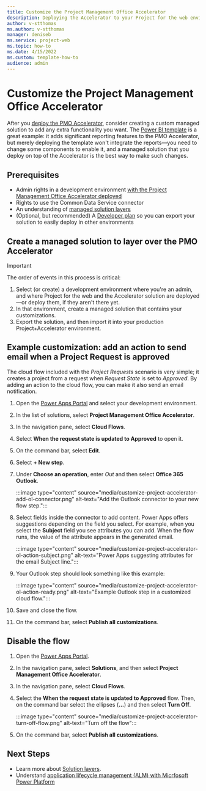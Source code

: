 ```yaml
---
title: Customize the Project Management Office Accelerator
description: Deploying the Accelerator to your Project for the web environment adds improved project management scenarios such as Project Requests, Changes, and Status.   
author: v-stthomas
ms.author: v-stthomas
manager: deniseb
ms.service: project-web
ms.topic: how-to
ms.date: 4/15/2022
ms.custom: template-how-to
audience: admin
---
```


# Customize the Project Management Office Accelerator

After you [deploy the PMO Accelerator](deploy-project-for-web-accelerator-power-bi-template.md), consider creating a custom managed solution to add any extra functionality you want. The [Power BI template](deploy-power-bi-template-project-for-web-accelerator.md) is a great example: it adds significant reporting features to the PMO Accelerator, but merely deploying the template won't integrate the reports&mdash;you need to change some components to enable it, and a managed solution that you deploy on top of the Accelerator is the best way to make such changes.

## Prerequisites

- Admin rights in a development environment [with the Project Management Office Accelerator deployed](deploy-project-for-web-accelerator-power-bi-template.md)
- Rights to use the Common Data Service connector
- An understanding of [managed solution layers](/power-platform/alm/solution-layers-alm#layering-within-a-managed-solution)
- (Optional, but recommended) A [Developer plan](/power-apps/maker/developer-plan) so you can export your solution to easily deploy in other environments

## Create a managed solution to layer over the PMO Accelerator

> [!IMPORTANT]
> The order of events in this process is critical:
>
>  1. Select (or create) a development environment where you're an admin, and where Project for the web and the Accelerator solution are deployed&mdash;or deploy them, if they aren't there yet.
>  1. In that environment, create a managed solution that contains your customizations.
>  1. Export the solution, and then import it into your production Project+Accelerator environment.

## Example customization: add an action to send email when a Project Request is approved

The cloud flow included with the *Project Requests* scenario is very simple; it creates a project from a request when *Request State* is set to *Approved*. By adding an action to the cloud flow, you can make it also send an email notification.

1. Open the [Power Apps Portal](https://make.powerapps.com) and select your development environment.
1. In the list of solutions, select **Project Management Office Accelerator**.
1. In the navigation pane, select **Cloud Flows**.
1. Select **When the request state is updated to Approved** to open it.
1. On the command bar, select **Edit**.
1. Select **+ New step**.
1. Under **Choose an operation**, enter *Out* and then select **Office 365 Outlook**.

    :::image type="content" source="media/customize-project-accelerator-add-ol-connector.png" alt-text="Add the Outlook connector to your new flow step.":::

1. Select fields inside the connector to add content. Power Apps offers suggestions depending on the field you select. For example, when you select the **Subject** field you see attributes you can add. When the flow runs, the value of the attribute appears in the generated email.

    :::image type="content" source="media/customize-project-accelerator-ol-action-subject.png" alt-text="Power Apps suggesting attributes for the email Subject line.":::

1. Your Outlook step should look something like this example:

    :::image type="content" source="media/customize-project-accelerator-ol-action-ready.png" alt-text="Example Outlook step in a customized cloud flow.":::

1. Save and close the flow.
1. On the command bar, select **Publish all customizations**.

## Disable the flow

1. Open the [Power Apps Portal](https://make.powerapps.com).
1. In the navigation pane, select **Solutions**, and then select **Project Management Office Accelerator**.
1. In the navigation pane, select **Cloud Flows**.
1. Select the **When the request state is updated to Approved** flow. Then, on the command bar select the ellipses (**...**) and then select **Turn Off**.

    :::image type="content" source="media/customize-project-accelerator-turn-off-flow.png" alt-text="Turn off the flow":::

1. On the command bar, select **Publish all customizations**.

## Next Steps

- Learn more about [Solution layers](/power-apps/maker/data-platform/solution-layers).
- Understand [application lifecycle management (ALM) with Micrfosoft Power Platform](/power-platform/alm/overview-alm)
